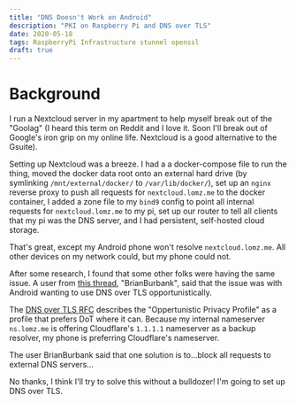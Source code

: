 ```yaml
---
title: "DNS Doesn't Work on Android"
description: "PKI on Raspberry Pi and DNS over TLS"
date: 2020-05-18
tags: RaspberryPi Infrastructure stunnel openssl
draft: true
---
```


# Background 
I run a Nextcloud server in my apartment to help myself break out of the "Goolag" (I heard this term on Reddit and I love it. Soon I'll break out of Google's iron grip on my online life. Nextcloud is a good alternative to the Gsuite).

Setting up Nextcloud was a breeze. I had a a docker-compose file to run the thing, moved the docker data root onto an external hard drive (by symlinking `/mnt/external/docker/` to `/var/lib/docker/`), set up an `nginx` reverse proxy to push all requests for `nextcloud.lomz.me` to the docker container, I added a zone file to my `bind9` config to point all internal requests for `nextcloud.lomz.me` to my pi, set up our router to tell all clients that my pi was the DNS server, and I had persistent, self-hosted cloud storage. 

That's great, except my Android phone won't resolve `nextcloud.lomz.me`. All other devices on my network could, but my phone could not.

After some research, I found that some other folks were having the same issue. A user from [this thread](https://notifications.spiceworks.com/topic/2218883-android-devices-wont-resolve-local-server-names), "BrianBurbank", said that the issue was with Android wanting to use DNS over TLS opportunistically.

The [DNS over TLS RFC](https://tools.ietf.org/html/rfc7858#section-4.1) describes the "Oppertunistic Privacy Profile" as a profile that prefers DoT where it can. Because my internal nameserver `ns.lomz.me` is offering Cloudflare's `1.1.1.1` nameserver as a backup resolver, my phone is preferring Cloudflare's nameserver. 

The user BrianBurbank said that one solution is to...block all requests to external DNS servers...

No thanks, I think I'll try to solve this without a bulldozer! I'm going to set up DNS over TLS.






